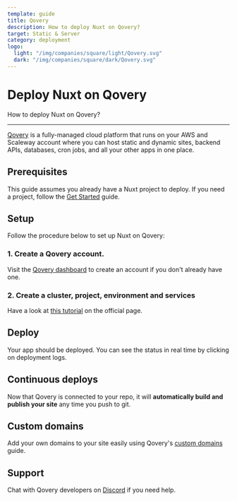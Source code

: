```yaml
---
template: guide
title: Qovery
description: How to deploy Nuxt on Qovery?
target: Static & Server
category: deployment
logo:
  light: "/img/companies/square/light/Qovery.svg"
  dark: "/img/companies/square/dark/Qovery.svg"
---
```

# Deploy Nuxt on Qovery

How to deploy Nuxt on Qovery?

---

[Qovery](https://qovery.com) is a fully-managed cloud platform that runs on your AWS and Scaleway account where you can host static and dynamic sites, backend APIs, databases, cron jobs, and all your other apps in one place.

## Prerequisites

This guide assumes you already have a Nuxt project to deploy. If you need a project, follow the [Get Started](/docs/get-started/installation) guide.

## Setup

Follow the procedure below to set up Nuxt on Qovery:

### 1. Create a Qovery account.

Visit the [Qovery dashboard](https://console.qovery.com) to create an account if you don't already have one.

### 2. Create a cluster, project, environment and services

Have a look at [this tutorial](https://hub.qovery.com/guides/getting-started/deploy-your-first-application/) on the official page.

## Deploy

Your app should be deployed. You can see the status in real time by clicking on deployment logs.

## Continuous deploys

Now that Qovery is connected to your repo, it will **automatically build and publish your site** any time you push to git.

## Custom domains

Add your own domains to your site easily using Qovery's [custom domains](https://docs.qovery.com/guides/getting-started/setting-custom-domain/) guide.

## Support

Chat with Qovery developers on [Discord](https://discord.qovery.com) if you need help.
